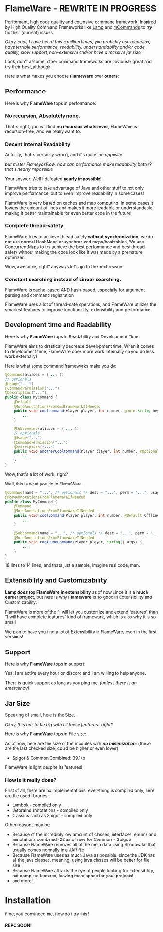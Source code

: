 # FlameWare - REWRITE IN PROGRESS
Performant, high code quality and extensive command framework, Inspired by High Quality Command Frameworks like [Lamp](https://www.spigotmc.org/threads/lamp-a-highly-flexible-extremely-powerful-and-customizable-commands-framework.544055/) and [mCommands](https://www.spigotmc.org/threads/mcommands.600957/) to ***try*** fix their (current) issues

*Okay, cool, I have heard this a million times, you probably use recursion, have terrible performance, readability, understandability and/or code quality, slow support, non-extensive and/or have a massive jar size*

Look, don't assume, other command frameworks are obviously great and try their *best*, although:

Here is what makes you choose **FlameWare** over **others**:

## Performance
Here is why **FlameWare** tops in performance:
### No recursion, Absolutely none.
That is right, you will find **no recursion whatsoever**, FlameWare is recursion-free,
And we really want to.

### Decent Internal Readability
Actually, that is certainly wrong, and it's quite the *opposite*

*but mister FlameyosFlow, how can performance make readability better? that's nearly impossible*

Your answer: Well I defeated **nearly impossible**!

FlameWare tries to take advantage of Java and other stuff to not only improve performance,
but to even improve readability in some cases!

FlameWare is very based on caches and map computing, in some cases it lowers the amount of lines and makes it more readable or understandable, making it better maintainable for even better code in the future!

### Complete thread-safety.
FlameWare tries to achieve thread safety **without synchronization**, we do not use normal HashMaps or synchronized maps/hashtables,
We use ConcurrentMaps to try achieve the best performance and best thread-safety without making the code look like it was made by a premature optimizer.

Wow, awesome, right? anyways let's go to the next reason

### Constant searching instead of Linear searching.
FlameWare is cache-based AND hash-based, especially for argument parsing and command registration

FlameWare uses a lot of thread-safe operations, and FlameWare utilizes the smartest
features to improve functionality, extensibility and performance.

## Development time and Readability
Here is why **FlameWare** tops in Readability and Development Time:

FlameWare aims to drastically decrease development time,
When it comes to development time, FlameWare does more work internally so you do less work externally!

Here is what some command frameworks make you do:
```java
@Command(aliases = { ... })
// optionals
@Usage("...")
@CommandPermission("...")
@Description("...")
public class MyCommand {
    @Default
    @MoreAnnotationsFromCmdFrameworkIfNeeded
    public void coolCommand(Player player, int number, @Join String hey) {
        ...
    }

    @Subcommand(aliases = { ... })
    // optionals
    @Usage("...")
    @CommandPermission("...")
    @Description("...")
    public void anotherCoolCommand(Player player, int number, @Optional @Join String hey) {
        ...
    }
}
```
Wow, that's a lot of work, right?

Well, this is what you do in FlameWare:
```java
@Command(name = "...", /* optionals */ desc = "...", perm = "...", usage = "...", aliases = "...")
@MoreAnnotationsFromFlameWareIfNeeded
public class MyCommand {
    @Command
    @MoreAnnotationsFromFlameWareIfNeeded
    public void coolCommand(Player player, int number, @Default OfflinePlayer target, @Default @Join String hey) {
        ...
    }

    @Subcommand(name = "...", /* optionals */ desc = "...", perm = "...", aliases = "...")
    @MoreAnnotationsFromFlameWareIfNeeded
    public void coolDudeCommand(Player player, String[] args) {
        ...
    }
}
```

18 lines to 14 lines, and thats just a sample, imagine real code, man.

## Extensibility and Customizability
**Lamp *does* top FlameWare in extensibility** as of now since it is a **much earlier project**, but here is why **FlameWare** is so good in Extensibility and Customizability:

FlameWare is more of the "I will let you customize and extend features" than "I will have complete features" kind of framework, which is also why it is so small

We plan to have you find a lot of Extensibility in FlameWare, even in the first versions!

## Support
Here is why **FlameWare** tops in support:

Yes, I am active every hour on discord and I am willing to help anyone.

There is quick support as long as you ping me! *(unless there is an emergency)*

## Jar Size
Speaking of small, here is the Size.

*Okay, this has to be big with all these features.. right?*

Here is why **FlameWare** tops in File size:

As of now, here are the size of the modules with ***no minimization***: (these are the last checked size, could be higher or even lower)
- Spigot & Common Combined: 39.1kb

FlameWare is light despite its features!
### How is it really done?
First of all, there are no implementations, everything is compiled only, here are the used libraries:
- Lombok - compiled only
- Jetbrains annotations - compiled only
- Classics such as Spigot - compiled only

Other reasons may be:
- Because of the incredibly low amount of classes, interfaces, enums and annotations combined (22 as of now for Common + Spigot)
- Because FlameWare removes all of the meta data using ShadowJar that usually comes normally in a JAR file
- Because FlameWare uses as much Java as possible, since the JDK has all the java classes, meaning, using java classes will be better for file size
- Because FlameWare attracts the eye of people looking for extensibility, not complete features, leaving more space for your projects!
- and more!

# Installation
Fine, you convinced me, how do I try this?

#### REPO SOON!
